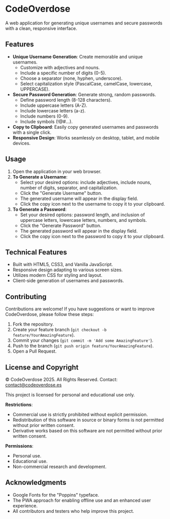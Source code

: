 # CodeOverdose

A web application for generating unique usernames and secure passwords with a clean, responsive interface.

## Features

*   **Unique Username Generation**: Create memorable and unique usernames.
    *   Customize with adjectives and nouns.
    *   Include a specific number of digits (0-5).
    *   Choose a separator (none, hyphen, underscore).
    *   Select capitalization style (PascalCase, camelCase, lowercase, UPPERCASE).
*   **Secure Password Generation**: Generate strong, random passwords.
    *   Define password length (8-128 characters).
    *   Include uppercase letters (A-Z).
    *   Include lowercase letters (a-z).
    *   Include numbers (0-9).
    *   Include symbols (!@#...).
*   **Copy to Clipboard**: Easily copy generated usernames and passwords with a single click.
*   **Responsive Design**: Works seamlessly on desktop, tablet, and mobile devices.

## Usage

1.  Open the application in your web browser.
2.  **To Generate a Username**:
    *   Select your desired options: include adjectives, include nouns, number of digits, separator, and capitalization.
    *   Click the "Generate Username" button.
    *   The generated username will appear in the display field.
    *   Click the copy icon next to the username to copy it to your clipboard.
3.  **To Generate a Password**:
    *   Set your desired options: password length, and inclusion of uppercase letters, lowercase letters, numbers, and symbols.
    *   Click the "Generate Password" button.
    *   The generated password will appear in the display field.
    *   Click the copy icon next to the password to copy it to your clipboard.

## Technical Features

*   Built with HTML5, CSS3, and Vanilla JavaScript.
*   Responsive design adapting to various screen sizes.
*   Utilizes modern CSS for styling and layout.
*   Client-side generation of usernames and passwords.

## Contributing

Contributions are welcome! If you have suggestions or want to improve CodeOverdose, please follow these steps:

1.  Fork the repository.
2.  Create your feature branch (`git checkout -b feature/YourAmazingFeature`).
3.  Commit your changes (`git commit -m 'Add some AmazingFeature'`).
4.  Push to the branch (`git push origin feature/YourAmazingFeature`).
5.  Open a Pull Request.

## License and Copyright

© CodeOverdose 2025. All Rights Reserved.
Contact: contact@codeoverdose.es

This project is licensed for personal and educational use only.

**Restrictions**:

*   Commercial use is strictly prohibited without explicit permission.
*   Redistribution of this software in source or binary forms is not permitted without prior written consent.
*   Derivative works based on this software are not permitted without prior written consent.

**Permissions**:

*   Personal use.
*   Educational use.
*   Non-commercial research and development.

## Acknowledgments

*   Google Fonts for the "Poppins" typeface.
*   The PWA approach for enabling offline use and an enhanced user experience.
*   All contributors and testers who help improve this project.

